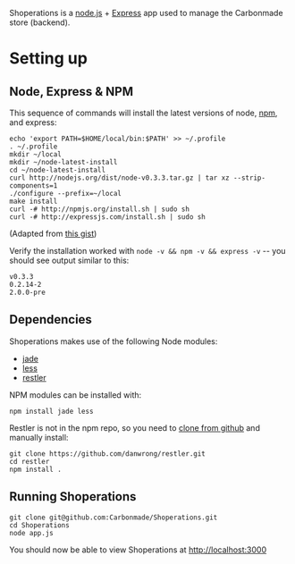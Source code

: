 Shoperations is a [node.js](http://nodejs.org/) + [Express](http://nodejs.org/) app used to manage the Carbonmade store (backend).

# Setting up

## Node, Express & NPM

This sequence of commands will install the latest versions of node, [npm](https://github.com/isaacs/npm), and express:

    echo 'export PATH=$HOME/local/bin:$PATH' >> ~/.profile
    . ~/.profile
    mkdir ~/local
    mkdir ~/node-latest-install
    cd ~/node-latest-install
    curl http://nodejs.org/dist/node-v0.3.3.tar.gz | tar xz --strip-components=1
    ./configure --prefix=~/local
    make install
    curl -# http://npmjs.org/install.sh | sudo sh
    curl -# http://expressjs.com/install.sh | sudo sh

(Adapted from [this gist](https://gist.github.com/579814#file_node_and_npm_in_30_seconds.sh))

Verify the installation worked with `node -v && npm -v && express -v` -- you should see output similar to this:

    v0.3.3
    0.2.14-2
    2.0.0-pre

## Dependencies

Shoperations makes use of the following Node modules:

* [jade](http://jade-lang.com/)
* [less](http://lesscss.org/)
* [restler](https://github.com/danwrong/restler)

NPM modules can be installed with:

    npm install jade less
    
Restler is not in the npm repo, so you need to [clone from github](https://github.com/danwrong/restler) and manually install:

    git clone https://github.com/danwrong/restler.git
    cd restler
    npm install .
    
## Running Shoperations

    git clone git@github.com:Carbonmade/Shoperations.git
    cd Shoperations
    node app.js
    
You should now be able to view Shoperations at [http://localhost:3000](http://localhost:3000)
